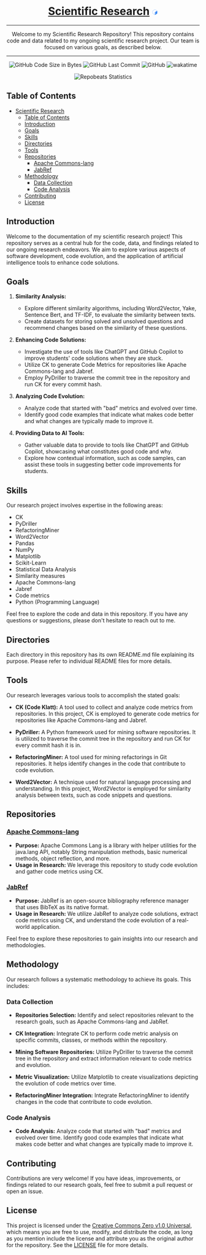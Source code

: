 <div align="center">
   
# [Scientific Research](https://github.com/BrenoFariasdaSilva/Scientific-Research) <img src="https://github.com/BrenoFariasdaSilva/Scientific-Research/blob/main/.assets/Bash.svg"  width="3%" height="3%">

</div>

<div align="center">
  
---

Welcome to my Scientific Research Repository! This repository contains code and data related to my ongoing scientific research project. Our team is focused on various goals, as described below.
  
---

</div>

<div align="center">

![GitHub Code Size in Bytes](https://img.shields.io/github/languages/code-size/BrenoFariasdaSilva/Scientific-Research)
![GitHub Last Commit](https://img.shields.io/github/last-commit/BrenoFariasdaSilva/Scientific-Research)
![GitHub](https://img.shields.io/github/license/BrenoFariasdaSilva/Scientific-Research)
![wakatime](https://wakatime.com/badge/github/BrenoFariasdaSilva/Scientific-Research.svg)

</div>

<div align="center">
   
![Repobeats Statistics](https://repobeats.axiom.co/api/embed/cc926b338fcd1c49112ae0c1707e41cbfc07f606.svg "Repobeats analytics image")

</div>

## Table of Contents
- [Scientific Research ](#scientific-research-)
  - [Table of Contents](#table-of-contents)
  - [Introduction](#introduction)
  - [Goals](#goals)
  - [Skills](#skills)
  - [Directories](#directories)
  - [Tools](#tools)
  - [Repositories](#repositories)
    - [Apache Commons-lang](#apache-commons-lang)
    - [JabRef](#jabref)
  - [Methodology](#methodology)
    - [Data Collection](#data-collection)
    - [Code Analysis](#code-analysis)
  - [Contributing](#contributing)
  - [License](#license)

## Introduction

Welcome to the documentation of my scientific research project! This repository serves as a central hub for the code, data, and findings related to our ongoing research endeavors. We aim to explore various aspects of software development, code evolution, and the application of artificial intelligence tools to enhance code solutions.

## Goals

1. **Similarity Analysis:**
   - Explore different similarity algorithms, including Word2Vector, Yake, Sentence Bert, and TF-IDF, to evaluate the similarity between texts.
   - Create datasets for storing solved and unsolved questions and recommend changes based on the similarity of these questions.

2. **Enhancing Code Solutions:**
   - Investigate the use of tools like ChatGPT and GitHub Copilot to improve students' code solutions when they are stuck.
   - Utilize CK to generate Code Metrics for repositories like Apache Commons-lang and Jabref.
   - Employ PyDriller to traverse the commit tree in the repository and run CK for every commit hash.

3. **Analyzing Code Evolution:**
   - Analyze code that started with "bad" metrics and evolved over time.
   - Identify good code examples that indicate what makes code better and what changes are typically made to improve it.

4. **Providing Data to AI Tools:**
   - Gather valuable data to provide to tools like ChatGPT and GitHub Copilot, showcasing what constitutes good code and why.
   - Explore how contextual information, such as code samples, can assist these tools in suggesting better code improvements for students.

## Skills

Our research project involves expertise in the following areas:

- CK
- PyDriller
- RefactoringMiner
- Word2Vector
- Pandas
- NumPy
- Matplotlib
- Scikit-Learn
- Statistical Data Analysis
- Similarity measures
- Apache Commons-lang
- Jabref
- Code metrics
- Python (Programming Language)

Feel free to explore the code and data in this repository. If you have any questions or suggestions, please don't hesitate to reach out to me.

## Directories

Each directory in this repository has its own README.md file explaining its purpose. Please refer to individual README files for more details.

## Tools

Our research leverages various tools to accomplish the stated goals:

- **CK (Code Klatt):** A tool used to collect and analyze code metrics from repositories. In this project, CK is employed to generate code metrics for repositories like Apache Commons-lang and Jabref.

- **PyDriller:** A Python framework used for mining software repositories. It is utilized to traverse the commit tree in the repository and run CK for every commit hash it is in.

- **RefactoringMiner:** A tool used for mining refactorings in Git repositories. It helps identify changes in the code that contribute to code evolution.

- **Word2Vector:** A technique used for natural language processing and understanding. In this project, Word2Vector is employed for similarity analysis between texts, such as code snippets and questions.

## Repositories

### [Apache Commons-lang](https://github.com/apache/commons-lang)

- **Purpose:** Apache Commons Lang is a library with helper utilities for the java.lang API, notably String manipulation methods, basic numerical methods, object reflection, and more.
- **Usage in Research:** We leverage this repository to study code evolution and gather code metrics using CK.

### [JabRef](https://github.com/JabRef/jabref)

- **Purpose:** JabRef is an open-source bibliography reference manager that uses BibTeX as its native format.
- **Usage in Research:** We utilize JabRef to analyze code solutions, extract code metrics using CK, and understand the code evolution of a real-world application.

Feel free to explore these repositories to gain insights into our research and methodologies.

## Methodology

Our research follows a systematic methodology to achieve its goals. This includes:

### Data Collection

- **Repositories Selection:** Identify and select repositories relevant to the research goals, such as Apache Commons-lang and JabRef.
  
- **CK Integration:** Integrate CK to perform code metric analysis on specific commits, classes, or methods within the repository.

- **Mining Software Repositories:** Utilize PyDriller to traverse the commit tree in the repository and extract information relevant to code metrics and evolution.

- **Metric Visualization:** Utilize Matplotlib to create visualizations depicting the evolution of code metrics over time.

- **RefactoringMiner Integration:** Integrate RefactoringMiner to identify changes in the code that contribute to code evolution.

### Code Analysis

- **Code Analysis:** Analyze code that started with "bad" metrics and evolved over time. Identify good code examples that indicate what makes code better and what changes are typically made to improve it.

## Contributing

Contributions are very welcome! If you have ideas, improvements, or findings related to our research goals, feel free to submit a pull request or open an issue.

## License

This project is licensed under the [Creative Commons Zero v1.0 Universal](LICENSE), which means you are free to use, modify, and distribute the code, as long as you mention include the license and attribute you as the original author for the repository. See the [LICENSE](LICENSE) file for more details.
